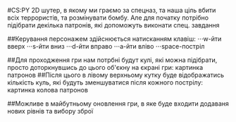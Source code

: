 #CS:PY
2D шутер, в якому ми граємо за спецназ, та наша ціль вбити всіх террористів, та розмінувати бомбу. Але для початку потрібно підібрати декілька патронів, які допоможуть виконати спец. завдання

##Керування персонажем здійснюється натисканням клавіш:
	⋅⋅⋅w-йти вверх
	⋅⋅⋅s-йти вниз
	⋅⋅⋅d-йти вправо
	⋅⋅⋅a-йти вліво
	⋅⋅⋅space-постріл

##Для проходження гри нам потрбні будут кулі, які можна підібрати, просто доторкнувшись до цього об'єкну на єкрані гри:
 	картинка патронов 
##Після цього в лівому верхньому кутку буде відображатись кількість куль, які будуть зменшуватися після кожного пострілу:
	картинка колова патронов

##Можливе в майбутньому оновлення гри, в яке буде входити додаваня нових рівнів та вибору зброї 
